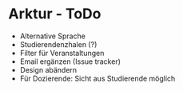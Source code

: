 # Arktur - ToDo

* Alternative Sprache
* Studierendenzhalen (?)
* Filter für Veranstaltungen
* Email ergänzen (Issue tracker)
* Design abändern
* Für Dozierende: Sicht aus Studierende möglich




